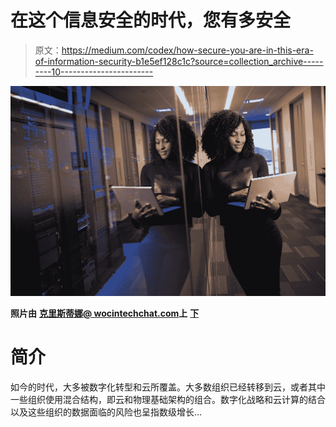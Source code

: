 # 在这个信息安全的时代，您有多安全

> 原文：<https://medium.com/codex/how-secure-you-are-in-this-era-of-information-security-b1e5ef128c1c?source=collection_archive---------10----------------------->

![](img/e34e689b4e924e00ad8f20fa781e9afb.png)

**照片由** [**克里斯蒂娜@ wocintechchat.com**](https://unsplash.com/@wocintechchat?utm_source=unsplash&utm_medium=referral&utm_content=creditCopyText)**上** [**下**](https://unsplash.com/s/photos/information-security?utm_source=unsplash&utm_medium=referral&utm_content=creditCopyText)

# **简介**

如今的时代，大多被数字化转型和云所覆盖。大多数组织已经转移到云，或者其中一些组织使用混合结构，即云和物理基础架构的组合。数字化战略和云计算的结合以及这些组织的数据面临的风险也呈指数级增长…